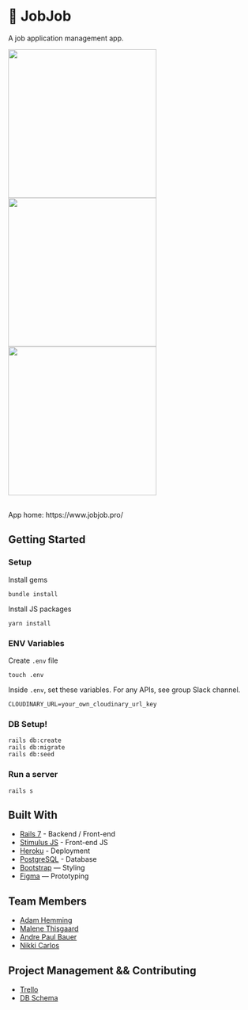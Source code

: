 # 🔎 JobJob

A job application management app.
<br>

<img src="https://user-images.githubusercontent.com/107089457/188594002-bf86ef0e-adc9-4c3f-96c2-992c55b16b02.png" width="300"> <img src="https://user-images.githubusercontent.com/107089457/188592618-97e8d54b-f616-4da3-ba10-c4ae93a963f6.png" width="300"> <img src="https://user-images.githubusercontent.com/107089457/188592625-8459730e-60aa-40e6-abbe-9939b453d67c.png" width="300">

<br>
App home: https://www.jobjob.pro/
   

## Getting Started
### Setup

Install gems
```
bundle install
```
Install JS packages
```
yarn install
```

### ENV Variables
Create `.env` file
```
touch .env
```
Inside `.env`, set these variables. For any APIs, see group Slack channel.
```
CLOUDINARY_URL=your_own_cloudinary_url_key
```

### DB Setup!

```
rails db:create
rails db:migrate
rails db:seed
```

### Run a server
```
rails s
```

## Built With
- [Rails 7](https://guides.rubyonrails.org/) - Backend / Front-end
- [Stimulus JS](https://stimulus.hotwired.dev/) - Front-end JS
- [Heroku](https://heroku.com/) - Deployment
- [PostgreSQL](https://www.postgresql.org/) - Database
- [Bootstrap](https://getbootstrap.com/) — Styling
- [Figma](https://www.figma.com) — Prototyping

## Team Members
- [Adam Hemming](https://github.com/lw-a)
- [Malene Thisgaard](https://github.com/mthisgaard)
- [Andre Paul Bauer](https://github.com/BauerAndre)
- [Nikki Carlos](https://github.com/nrcrls)

## Project Management && Contributing
- [Trello](https://trello.com/b/MfGzTQUy/jobjob)
- [DB Schema](https://kitt.lewagon.com/db/74000)
